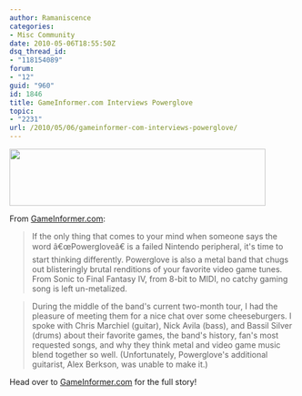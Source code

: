 ```yaml
---
author: Ramaniscence
categories:
- Misc Community
date: 2010-05-06T18:55:50Z
dsq_thread_id:
- "118154089"
forum:
- "12"
guid: "960"
id: 1846
title: GameInformer.com Interviews Powerglove
topic:
- "2231"
url: /2010/05/06/gameinformer-com-interviews-powerglove/
---
```


<div>
  <img class="aligncenter" src="http://thasauce.net/images/newsMisc/powerglove.png" border="0" alt="" width="450" height="100" />
</div>

From <a rel="nofollow" href="http://gameinformer.com/b/news/archive/2010/05/04/chatting-with-video-game-metal-band-powerglove.aspx" target="_blank">GameInformer.com</a>:

> If the only thing that comes to your mind when someone says the word â€œPowergloveâ€ is a failed Nintendo peripheral, it's time to start thinking differently. Powerglove is also a metal band that chugs out blisteringly brutal renditions of your favorite video game tunes. From Sonic to Final Fantasy IV, from 8-bit to MIDI, no catchy gaming song is left un-metalized.

> During the middle of the band's current two-month tour, I had the pleasure of meeting them for a nice chat over some cheeseburgers. I spoke with Chris Marchiel (guitar), Nick Avila (bass), and Bassil Silver (drums) about their favorite games, the band's history, fan's most requested songs, and why they think metal and video game music blend together so well. (Unfortunately, Powerglove's additional guitarist, Alex Berkson, was unable to make it.)

Head over to <a rel="nofollow" href="http://gameinformer.com/b/news/archive/2010/05/04/chatting-with-video-game-metal-band-powerglove.aspx" target="_blank">GameInformer.com</a> for the full story!